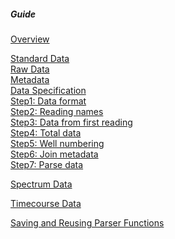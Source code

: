 ##### Guide

[Overview](#guideintro)  

[Standard Data](#standardexample)  
[Raw Data](#stepA)  
[Metadata](#stepB)  
[Data Specification](#stepC)  
[Step1: Data format](#step1)  
[Step2: Reading names](#step2)  
[Step3: Data from first reading](#step3)  
[Step4: Total data](#step4)  
[Step5: Well numbering](#step5)  
[Step6: Join metadata](#step6)  
[Step7: Parse data](#step7)  
<!-- [Example](#standardexample)  -->

[Spectrum Data](#spectrumexample)  
<!-- Spectrum Data:  -->
<!-- [Example](#spectrumexample)  -->
<!-- [Step2: Reading names](#spectrumstep2)  -->
<!-- [Step3: Data from first reading](#spectrumstep3)  -->

[Timecourse Data](#timecourseexample)  
<!-- Timecourse Data:  -->
<!-- [Example](#timecourseexample)  -->
<!-- [Step2b: Timecourse settings](#timecourseestep2b)  -->
<!-- [Step3: Data from first reading](#timecourseestep3)  -->
<!-- [Step4: Total data](#timecourseestep4)  -->

[Saving and Reusing Parser Functions](#usesavedparser)
